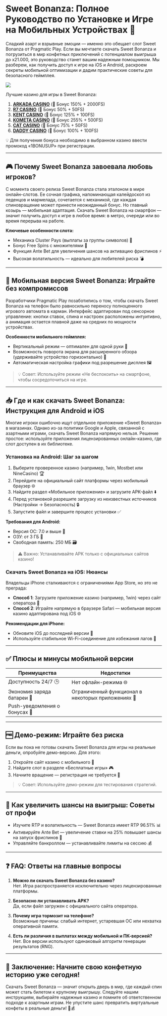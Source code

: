 # Sweet Bonanza: Полное Руководство по Установке и Игре на Мобильных Устройствах 🍭

Сладкий азарт и взрывные эмоции — именно это обещает слот Sweet Bonanza от Pragmatic Play. Если вы мечтаете скачать Sweet Bonanza и погрузиться в мир конфетных приключений с потенциалом выигрыша до x21.000, это руководство станет вашим надежным помощником. Мы разберем, как получить доступ к игре на iOS и Android, раскроем секреты мобильной оптимизации и дадим практические советы для безопасного геймплея.

[![](https://i.ibb.co/ZzLZ50qX/sweet-bonanza-tile.jpg)](https://clck.ru/3Mmm7v)

Лучшие казино для игры в Sweet Bonanza:

1. **[ARKADA CASINO](https://clck.ru/3Mmm7v "ARKADA CASINO")** (🎁 Бонус 150% + 2000FS)
2. **[R7 CASINO](https://clck.ru/3Mmm8s "R7 CASINO")** (🎁 Бонус 50% + 50FS)
3. **[KENT CASINO](https://clck.ru/3Mmm9w "KENT CASINO")** (🎁 Бонус 125% + 100FS)
4. **[KOMETA CASINO](https://clck.ru/3MmmAP "KOMETA CASINO")** (🎁 Бонус 255% + 500FS)
5. **[CAT CASINO](https://clck.ru/3MmmAn "CAT CASINO")** (🎁 Бонус 75% + 50FS)
6. **[DADDY CASINO](https://clck.ru/3MmmBB "DADDY CASINO")** (🎁 Бонус 100% + 100FS)

💡 Для получения бонуса необходимо в выбранном казино ввести промокод «1BONUSUP» при регистрации.

---

## 🎮 Почему Sweet Bonanza завоевала любовь игроков?  
С момента своего релиза Sweet Bonanza стала эталоном в мире онлайн-слотов. Ее сочная графика, напоминающая калейдоскоп из леденцов и мармелада, сочетается с механикой, где каждая спиновращение может принести неожиданный бонус. Но главный козырь — мобильная адаптация. Скачать Sweet Bonanza на смартфон — значит получить доступ к игре в любое время: в метро, очереди или во время перерыва на работе.  

**Ключевые особенности слота:**  
- Механика Cluster Pays (выплаты за группы символов) 🧩  
- Бонус Free Spins с множителями 🎰  
- Функция Ante Bet для увеличения шансов на активацию фриспинов ⚡  
- Высокая волатильность — идеально для любителей риска 💣  

---

## 📱 Мобильная версия Sweet Bonanza: Играйте без компромиссов  
Разработчики Pragmatic Play позаботились о том, чтобы скачать Sweet Bonanza на телефон было равносильно переносу полноценного игрового автомата в карман. Интерфейс адаптирован под сенсорное управление: кнопки ставок, спина и настроек расположены интуитивно, а анимация остается плавной даже на средних по мощности устройствах.  

**Особенности мобильного геймплея:**  
- Вертикальный режим — оптимален для одной руки 📲  
- Возможность поворота экрана для расширенного обзора (удерживайте устройство горизонтально) 🔄  
- Автоматическая настройка графики под разрешение дисплея 🖼️  

> 💡 Совет: Используйте режим «Не беспокоить» на смартфоне, чтобы сосредоточиться на игре.  

---

## 📥 Где и как скачать Sweet Bonanza: Инструкция для Android и iOS  
Многие игроки ошибочно ищут отдельное приложение «Sweet Bonanza» в магазинах. Однако из-за политики Google и Apple, связанной с азартными играми, скачать Sweet Bonanza напрямую нельзя. Решение простое: используйте приложения лицензированных онлайн-казино, где слот доступен в их библиотеке.  

### Установка на Android: Шаг за шагом  
1. Выберите проверенное казино (например, 1win, Mostbet или NineCasino) 🏆  
2. Перейдите на официальный сайт платформы через мобильный браузер 🌐  
3. Найдите раздел «Мобильное приложение» и загрузите APK-файл ⬇️  
4. Перед установкой разрешите загрузку из неизвестных источников (Настройки → Безопасность) 🔒  
5. Запустите файл и завершите процесс установки ✅  

**Требования для Android:**  
- Версия ОС: 7.0 и выше 📱  
- ОЗУ: от 3 ГБ 💾  
- Свободная память: 250 МБ 🗃️  

> ⚠️ Важно: Устанавливайте APK только с официальных сайтов казино!  

### Скачать Sweet Bonanza на iOS: Нюансы  
Владельцы iPhone сталкиваются с ограничениями App Store, но это не преграда:  
- **Способ 1**: Загрузите приложение казино (например, 1win) через сайт оператора 🍎  
- **Способ 2**: Играйте напрямую в браузере Safari — мобильная версия казино адаптирована под iOS 🌐  

**Рекомендации для iPhone:**  
- Обновите iOS до последней версии 🔄  
- Используйте стабильное Wi-Fi-соединение для избежания лагов 📶  

---

## ✅ Плюсы и минусы мобильной версии  
| **Преимущества**                | **Недостатки**                |  
|----------------------------------|--------------------------------|  
| Доступность 24/7 🕒             | Нет офлайн-режима 🌐          |  
| Экономия заряда батареи 🔋      | Ограниченный функционал в некоторых приложениях 🛑 |  
| Push-уведомления о бонусах 📩   |                                |  

---

## 🆓 Демо-режим: Играйте без риска  
Если вы пока не готовы скачать Sweet Bonanza для игры на реальные деньги, опробуйте демо-версию. Для этого:  
1. Откройте сайт казино с мобильного 📱  
2. Найдите слот в разделе «Бесплатные игры» 🎮  
3. Начните вращение — регистрация не требуется 💫  

> 💡 Совет: Используйте демо-режим для тестирования стратегий.  

---

## 🚀 Как увеличить шансы на выигрыш: Советы от профи  
- Изучите RTP и волатильность — Sweet Bonanza имеет RTP 96.51% 📊  
- Активируйте Ante Bet — увеличение ставки на 25% повышает шансы на запуск фриспинов 🎯  
- Управляйте банкроллом — устанавливайте лимиты на сессию 💰  

---

## ❓ FAQ: Ответы на главные вопросы  
1. **Можно ли скачать Sweet Bonanza без казино?**  
   Нет. Игра распространяется исключительно через лицензированные платформы.  

2. **Безопасно ли устанавливать APK?**  
   Да, если файл загружен с официального сайта оператора.  

3. **Почему игра тормозит на телефоне?**  
   Возможные причины: слабый интернет, устаревшая ОС или нехватка оперативной памяти.  

4. **Есть ли различия в выплатах между мобильной и ПК-версией?**  
   Нет. Все версии используют одинаковый алгоритм генерации результатов (RNG).  

---

## 🎉 Заключение: Начните свою конфетную историю уже сегодня!  
Скачать Sweet Bonanza — значит открыть дверь в мир, где каждый спин может стать билетом к крупному выигрышу. Следуйте нашим инструкциям, выбирайте надежные казино и помните об ответственном подходе к азартным играм. Не упустите шанс превратить виртуальные конфеты в реальные деньги! 🍬💰 
